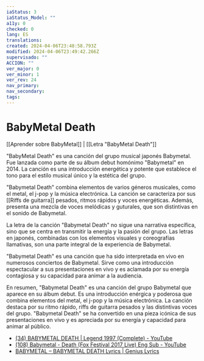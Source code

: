 ```yaml
---
iaStatus: 3
iaStatus_Model: ""
a11y: 0
checked: 0
lang: ES
translations: 
created: 2024-04-06T23:48:58.793Z
modified: 2024-04-06T23:49:42.266Z
supervisado: ""
ACCION: ""
ver_major: 0
ver_minor: 1
ver_rev: 24
nav_primary: 
nav_secondary: 
tags:
---
```

# BabyMetal Death

[[Aprender sobre BabyMetal]] | [[Letra "BabyMetal Death"]]

"BabyMetal Death" es una canción del grupo musical japonés Babymetal. Fue lanzada como parte de su álbum debut homónimo "Babymetal" en 2014. La canción es una introducción energética y potente que establece el tono para el estilo musical único y la estética del grupo.

"Babymetal Death" combina elementos de varios géneros musicales, como el metal, el j-pop y la música electrónica. La canción se caracteriza por sus [[Riffs de guitarra]] pesados, ritmos rápidos y voces energéticas. Además, presenta una mezcla de voces melódicas y guturales, que son distintivas en el sonido de Babymetal.

La letra de la canción "Babymetal Death" no sigue una narrativa específica, sino que se centra en transmitir la energía y la pasión del grupo. Las letras en japonés, combinadas con los elementos visuales y coreografías llamativas, son una parte integral de la experiencia de Babymetal.

"Babymetal Death" es una canción que ha sido interpretada en vivo en numerosos conciertos de Babymetal. Sirve como una introducción espectacular a sus presentaciones en vivo y es aclamada por su energía contagiosa y su capacidad para animar a la audiencia.

En resumen, "Babymetal Death" es una canción del grupo Babymetal que aparece en su álbum debut. Es una introducción enérgica y poderosa que combina elementos del metal, el j-pop y la música electrónica. La canción destaca por su ritmo rápido, riffs de guitarra pesados y las distintivas voces del grupo. "Babymetal Death" se ha convertido en una pieza icónica de sus presentaciones en vivo y es apreciada por su energía y capacidad para animar al público.

* [(34) BABYMETAL DEATH | Legend 1997 (Complete) - YouTube](https://www.youtube.com/watch?v=jRc9dbgiBPI&ab_channel=GuilhermeCait)
* [(108) Babymetal - Death (Fox Festival 2017 Live) Eng Sub - YouTube](https://www.youtube.com/watch?v=5MJOKJwkbfY&ab_channel=ForTheFoxGod)
* [BABYMETAL – BABYMETAL DEATH Lyrics | Genius Lyrics](https://genius.com/Babymetal-babymetal-death-lyrics)

